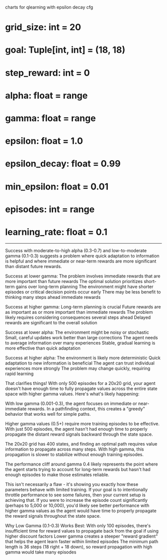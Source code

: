 charts for qlearning with epsilon decay cfg
  # grid_size: int = 20
  # goal: Tuple[int, int] = (18, 18)
  # step_reward: int = 0
  # alpha: float = range
  # gamma: float = range
  # epsilon: float = 1.0
  # epsilon_decay: float = 0.99
  # min_epsilon: float = 0.01
  # episodes: int = range
  # learning_rate: float = 0.1

---
Success with moderate-to-high alpha (0.3-0.7) and low-to-moderate gamma (0.1-0.3) suggests a problem where quick adaptation to information is helpful and where immediate or near-term rewards are more significant than distant future rewards.

Success at lower gamma:
  The problem involves immediate rewards that are more important than future rewards
  The optimal solution prioritizes short-term gains over long-term planning
  The environment might have shorter episodes or critical decision points occur early
  There may be less benefit to thinking many steps ahead immediate rewards

Success at higher gamma:
  Long-term planning is crucial
  Future rewards are as important as or more important than immediate rewards
  The problem likely requires considering consequences several steps ahead
  Delayed rewards are significant to the overall solution

Success at lower alpha:
  The environment might be noisy or stochastic
  Small, careful updates work better than large corrections
  The agent needs to average information over many experiences
  Stable, gradual learning is more effective than quick adaptation

Success at higher alpha:
  The environment is likely more deterministic
  Quick adaptation to new information is beneficial
  The agent can trust individual experiences more strongly
  The problem may change quickly, requiring rapid learning

  That clarifies things! With only 500 episodes for a 20x20 grid, your agent doesn't have enough time to fully propagate values across the entire state space with higher gamma values.
  Here's what's likely happening:

  With low gamma (0.001-0.3), the agent focuses on immediate or near-immediate rewards. In a pathfinding context, this creates a "greedy" behavior that works well for simple paths.
  
  Higher gamma values (0.5+) require more training episodes to be effective. With just 500 episodes, the agent hasn't had enough time to properly propagate the distant reward signals backward through the state space.
  
  The 20x20 grid has 400 states, and finding an optimal path requires value information to propagate across many steps. With high gamma, this propagation is slower to stabilize without enough training episodes.
  
  The performance cliff around gamma 0.4 likely represents the point where the agent starts trying to account for long-term rewards but hasn't had enough episodes to make those estimates reliable.

  This isn't necessarily a flaw - it's showing you exactly how these parameters behave with limited training. If your goal is to intentionally throttle performance to see some failures, then your current setup is achieving that.
  If you were to increase the episode count significantly (perhaps to 5,000 or 10,000), you'd likely see better performance with higher gamma values as the agent would have time to properly propagate the reward signals throughout the state space.
    
Why Low Gamma (0.1-0.3) Works Best:
With only 100 episodes,
 there's insufficient time for reward values to propagate back
 from the goal if using higher discount factors
Lower gamma creates a steeper "reward gradient"
that helps the agent learn faster within limited episodes
The minimum path length is 36 steps (18 right + 18 down),
 so reward propagation with high gamma would take many episodes
